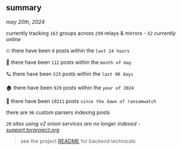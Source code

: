 
## summary
_may 20th, 2024_

currently tracking `163` groups across `299` relays & mirrors - _`52` currently online_

⏲ there have been `0` posts within the `last 24 hours`

🦈 there have been `112` posts within the `month of may`

🪐 there have been `525` posts within the `last 90 days`

🏚 there have been `929` posts within the `year of 2024`

🦕 there have been `10211` posts `since the dawn of ransomwatch`

there are `96` custom parsers indexing posts

_`20` sites using v2 onion services are no longer indexed - [support.torproject.org](https://support.torproject.org/onionservices/v2-deprecation/)_

> see the project [README](https://github.com/joshhighet/ransomwatch#ransomwatch--) for backend technicals
